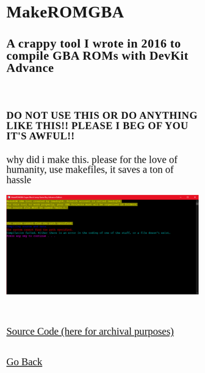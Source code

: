 <html>
<style>
		h4 {
			font-family: AppleKid;
			line-height: 1;
			letter-spacing: 0.8px;
		}
		h3 {
			font-family: AppleKid;
			line-height: 1;
			letter-spacing: 0.8px;
		}
		h2 {
			font-family: AppleKid;
			line-height: 1;
			letter-spacing: 0.8px;
		}
		h1 {
			font-family: AppleKid;
			line-height: 1;
			letter-spacing: 0.8px;
		}
		@font-face {
			font-family: AppleKid;
			src: url('../images/Apple-Kid.woff2') format('woff2'),
				url('../images/Apple-Kid.woff') format('woff');
			font-weight: normal;
			font-style: normal;
		}
        p.small {
            line-height: 1;
        }
		.mainContent {
			font-family: AppleKid;
			font-size: 20pt;
			line-height: 1;
		}
</style>
<body>
<div class="mainContent">
<h1 style="font-size:32pt">MakeROMGBA</h1>
<h3 style="font-size:24pt">A crappy tool I wrote in 2016 to compile GBA ROMs with DevKit Advance</h3> <br />
<h4 style="font-size:20pt">DO NOT USE THIS OR DO ANYTHING LIKE THIS!! PLEASE I BEG OF YOU IT'S AWFUL!!</h4>
<p>why did i make this. please for the love of humanity, use makefiles, it saves a ton of hassle</p>
<img src="../images/makeromgba/god why.png">
<br />
<br />
<br />
<br />
<a href="../downloads/MakeROMGBA.zip">Source Code (here for archival purposes)</a><br />
<br />
<br />
<a href="../archive">Go Back</a>
</div>
</body>
</html>